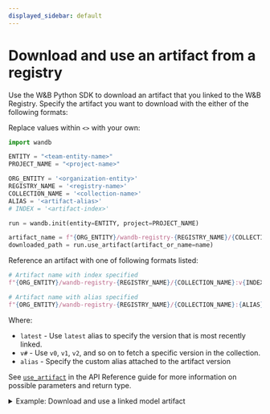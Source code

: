 ```yaml
---
displayed_sidebar: default
---
```


# Download and use an artifact from a registry

Use the W&B Python SDK to download an artifact that you linked to the W&B Registry. Specify the artifact you want to download with the either of the following formats:


Replace values within `<>` with your own:

```python
import wandb

ENTITY = "<team-entity-name>"
PROJECT_NAME = "<project-name>"

ORG_ENTITY = '<organization-entity>'
REGISTRY_NAME = '<registry-name>'
COLLECTION_NAME = '<collection-name>'
ALIAS = '<artifact-alias>'
# INDEX = '<artifact-index>'

run = wandb.init(entity=ENTITY, project=PROJECT_NAME)

artifact_name = f"{ORG_ENTITY}/wandb-registry-{REGISTRY_NAME}/{COLLECTION_NAME}:{ALIAS}"
downloaded_path = run.use_artifact(artifact_or_name=name)
```

Reference an artifact with one of following formats listed:

```python
# Artifact name with index specified
f"{ORG_ENTITY}/wandb-registry-{REGISTRY_NAME}/{COLLECTION_NAME}:v{INDEX}"

# Artifact name with alias specified
f"{ORG_ENTITY}/wandb-registry-{REGISTRY_NAME}/{COLLECTION_NAME}:{ALIAS}"
```
Where:
* `latest` - Use `latest` alias to specify the version that is most recently linked.
* `v#` - Use `v0`, `v1`, `v2`, and so on to fetch a specific version in the collection.
* `alias` - Specify the custom alias attached to the artifact version

See [`use_artifact`](../../ref/python/run.md#use_artifact) in the API Reference guide for more information on possible parameters and return type.

<details>
<summary>Example: Download and use a linked model artifact</summary>

For example, in the proceeding code snippet a user called the `use_artifact` API. They specified the name of the model artifact they want to fetch and they also provided a version/alias. They then stored the path that returned from the API to the `downloaded_path` variable.

```python
import wandb


ENTITY_NAME = "smle-reg-team-2"
PROJECT_NAME = "registry_demo"

ORG_ENTITY_NAME = "smle-registries-bug-bash"
REGISTRY_NAME = "Fine-tuned models"
COLLECTION_NAME = "MNIST"
ALIAS = 'production'

# Initialize a run
run = wandb.init(entity=ENTITY_NAME, propject=PROJECT_NAME)

# Access and download artifact. Returns path to downloaded artifact
downloaded_path = run.use_artifact(artifact_or_name=f"{ORG_ENTITY_NAME}/wandb-registry-{REGISTRY_NAME}/{COLLECTION_NAME}:{alias}")
```
</details>